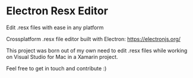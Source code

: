 # Electron Resx Editor

Edit .resx files with ease in any platform

Crossplatform .resx file editor built with Electron: https://electronjs.org/

This project was born out of my own need to edit .resx files while working on Visual Studio for Mac in a Xamarin project.

Feel free to get in touch and contribute :)
